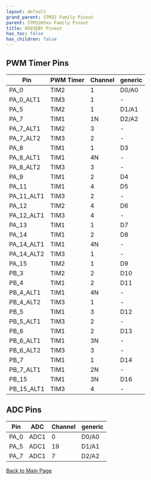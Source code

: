 ```yaml
---
layout: default
grand_parent: STM32 Family Pinout
parent: STM32H5xx Family Pinout
title: H503EBY Pinout
has_toc: false
has_children: false
---
```


## PWM Timer Pins

| Pin | PWM Timer | Channel | generic |
| --- | --- | --- | --- |
| PA_0 | TIM2 | 1 | D0/A0 |
| PA_0_ALT1 | TIM3 | 1 | - |
| PA_5 | TIM2 | 1 | D1/A1 |
| PA_7 | TIM1 | 1N | D2/A2 |
| PA_7_ALT1 | TIM2 | 3 | - |
| PA_7_ALT2 | TIM3 | 2 | - |
| PA_8 | TIM1 | 1 | D3 |
| PA_8_ALT1 | TIM1 | 4N | - |
| PA_8_ALT2 | TIM3 | 3 | - |
| PA_9 | TIM1 | 2 | D4 |
| PA_11 | TIM1 | 4 | D5 |
| PA_11_ALT1 | TIM3 | 2 | - |
| PA_12 | TIM2 | 4 | D6 |
| PA_12_ALT1 | TIM3 | 4 | - |
| PA_13 | TIM1 | 1 | D7 |
| PA_14 | TIM1 | 2 | D8 |
| PA_14_ALT1 | TIM1 | 4N | - |
| PA_14_ALT2 | TIM3 | 1 | - |
| PA_15 | TIM2 | 1 | D9 |
| PB_3 | TIM2 | 2 | D10 |
| PB_4 | TIM1 | 2 | D11 |
| PB_4_ALT1 | TIM1 | 4N | - |
| PB_4_ALT2 | TIM3 | 1 | - |
| PB_5 | TIM1 | 3 | D12 |
| PB_5_ALT1 | TIM3 | 2 | - |
| PB_6 | TIM1 | 2 | D13 |
| PB_6_ALT1 | TIM1 | 3N | - |
| PB_6_ALT2 | TIM3 | 3 | - |
| PB_7 | TIM1 | 1 | D14 |
| PB_7_ALT1 | TIM1 | 2N | - |
| PB_15 | TIM1 | 3N | D16 |
| PB_15_ALT1 | TIM3 | 4 | - |


## ADC Pins

| Pin | ADC | Channel | generic |
| --- | --- | --- | --- |
| PA_0 | ADC1 | 0 | D0/A0 |
| PA_5 | ADC1 | 19 | D1/A1 |
| PA_7 | ADC1 | 7 | D2/A2 |


[Back to Main Page](../../)